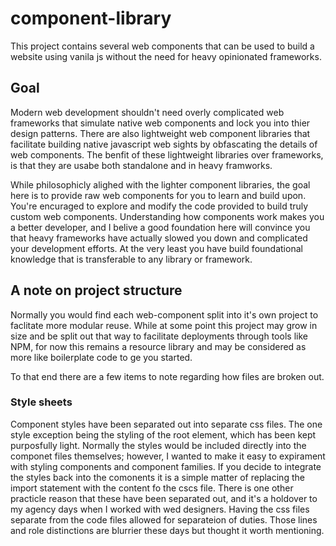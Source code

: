 # component-library

This project contains several web components that can be used to build a website using vanila js without the need for heavy opinionated frameworks. 

## Goal
Modern web development shouldn't need overly complicated web frameworks that simulate native web components and lock you into thier design patterns. There are also lightweight web component libraries that facilitate building native javascript web sights by obfascating the details of web components. The benfit of these lightweight libraries over frameworks, is that they are usabe both standalone and in heavy framworks.

While philosophicly alighed with the lighter component libraries, the goal here is to provide raw web components for you to learn and build upon. You're encuraged to explore and modify the code provided to build truly custom web components. Understanding how components work makes you a better developer, and I belive a good foundation here will convince you that heavy frameworks have actually slowed you down and complicated your development efforts. At the very least you have build foundational knowledge that is transferable to any library or framework.

## A note on project structure
Normally you would find each web-component split into it's own project to faclitate more modular reuse. While at some point this project may grow in size and be split out that way to facilitate deployments through tools like NPM, for now this remains a resource library and may be considered as more like boilerplate code to ge you started.

To that end there are a few items to note regarding how files are broken out.

### Style sheets
Component styles have been separated out into separate css files. The one style exception being the styling of the root element, which has been kept purposfully light. Normally the styles would be included directly into the componet files themselves; however, I wanted to make it easy to expirament with styling components and component families. If you decide to integrate the styles back into the comonents it is a simple matter of replacing the import statement with the content fo the cscs file. There is one other practicle reason that these have been separated out, and it's a holdover to my agency days when I worked with wed designers. Having the css files separate from the code files allowed for separateion of duties. Those lines and role distinctions are blurrier these days but thought it worth mentioning.


